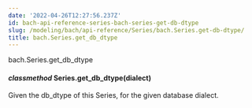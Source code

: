 ```yaml
---
date: '2022-04-26T12:27:56.237Z'
id: bach-api-reference-series-bach-series-get-db-dtype
slug: /modeling/bach/api-reference/Series/bach.Series.get-db-dtype/
title: bach.Series.get_db_dtype
---
```


bach.Series.get_db_dtype


#### _classmethod_ Series.get_db_dtype(dialect)
Given the db_dtype of this Series, for the given database dialect.

<!-- !! processed by numpydoc !! -->
